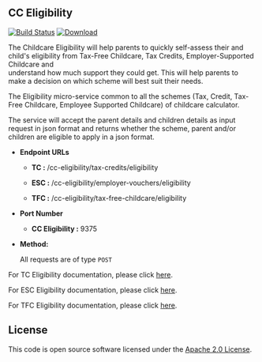 **CC Eligibility**
----

[![Build Status](https://travis-ci.org/hmrc/cc-eligibility.svg?branch=master)](https://travis-ci.org/hmrc/cc-eligibility) [ ![Download](https://api.bintray.com/packages/hmrc/releases/cc-eligibility/images/download.svg) ](https://bintray.com/hmrc/releases/cc-eligibility/_latestVersion)


The Childcare Eligibility will help parents to quickly self-assess their and child's eligibility from Tax-Free Childcare, Tax Credits, Employer-Supported Childcare and <br />
understand how much support they could get. This will help parents to make a decision on which scheme will best suit their needs.

The Eligibility micro-service common to all the schemes (Tax, Credit, Tax-Free Childcare, Employee Supported Childcare) of childcare calculator.

The service will accept the parent details and children details as input request in json format and returns whether the scheme, parent and/or children are eligible to apply in
a json format.


* **Endpoint URLs**

  * **TC  :**  /cc-eligibility/tax-credits/eligibility

  * **ESC :**  /cc-eligibility/employer-vouchers/eligibility

  * **TFC :**  /cc-eligibility/tax-free-childcare/eligibility



* **Port Number**

  * **CC Eligibility :** 9375



* **Method:**

  All requests are of type `POST`


For TC Eligibility documentation, please click [here](README_TC.md).

For ESC Eligibility documentation, please click [here](README_ESC.md).

For TFC Eligibility documentation, please click [here](README_TFC.md).


License
---

This code is open source software licensed under the [Apache 2.0 License]("http://www.apache.org/licenses/LICENSE-2.0.html").
